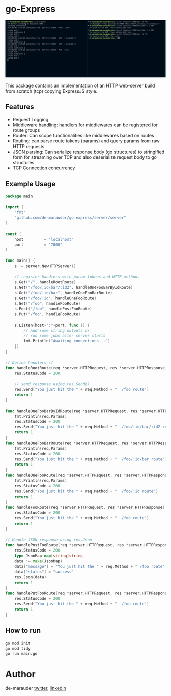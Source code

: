 # go-Express
<img src="../../assets/demo-pic.png" alt="demo-pic" />

This package contains an implementation of an HTTP web-server build from scratch (tcp) copying ExpressJS style.

## Features
- Request Logging
- Middleware handling: handlers for middlewares can be registered for route groups
- Router: Can scope functionalities like middlewares based on routes
- Routing: can parse route tokens (params) and query params from raw HTTP requests
- JSON parsing: Can serialize response body (go structures) to stringified form for streaming over TCP and also deserialize request body to go structures
- TCP Connection concurrency

## Example Usage
```go
package main

import (
	"fmt"
	"github.com/de-marauder/go-express/server/server"
)

const (
	host         = "localhost"
	port         = "7000"
)

func main() {
	s := server.NewHTTPServer()

	// register handlers with param tokens and HTTP methods
	s.Get("/", handleRootRoute)
	s.Get("/foo/:id/bar/:id2", handleOneFooBarByIdRoute)
	s.Get("/foo/:id/bar", handleOneFooBarRoute)
	s.Get("/foo/:id", handleOneFooRoute)
	s.Get("/foo", handleFooRoute)
	s.Post("/foo", handlePostFooRoute)
	s.Put("/foo", handleFooRoute)

	s.Listen(host+":"+port, func () {
		// Add some string outputs or
		// run some jobs after server starts
		fmt.Println("Awaiting connections...")
	})
}

// Define handlers //
func handleRootRoute(req *server.HTTPRequest, res *server.HTTPResponse) interface{} {
	res.StatusCode = 200

	// send response using res.Send()
	res.Send("You just hit the " + req.Method + "  /foo route")
	return 1
}

func handleOneFooBarByIdRoute(req *server.HTTPRequest, res *server.HTTPResponse) interface{} {
	fmt.Println(req.Params)
	res.StatusCode = 200
	res.Send("You just hit the " + req.Method + "  /foo/:id/bar/:id2 route")
	return 1
}
func handleOneFooBarRoute(req *server.HTTPRequest, res *server.HTTPResponse) interface{} {
	fmt.Println(req.Params)
	res.StatusCode = 200
	res.Send("You just hit the " + req.Method + "  /foo/:id/bar route")
	return 1
}
func handleOneFooRoute(req *server.HTTPRequest, res *server.HTTPResponse) interface{} {
	fmt.Println(req.Params)
	res.StatusCode = 200
	res.Send("You just hit the " + req.Method + "  /foo/:id route")
	return 1
}
func handleFooRoute(req *server.HTTPRequest, res *server.HTTPResponse) interface{} {
	res.StatusCode = 200
	res.Send("You just hit the " + req.Method + "  /foo route")
	return 1
}

// Handle JSON response using res.Json
func handlePostFooRoute(req *server.HTTPRequest, res *server.HTTPResponse) interface{} {
	res.StatusCode = 200
	type JsonMap map[string]string
	data := make(JsonMap)
	data["message"] = "You just hit the " + req.Method + " /foo route"
	data["status"] = "success"
	res.Json(data)
	return 1
}
func handlePutFooRoute(req *server.HTTPRequest, res *server.HTTPResponse) interface{} {
	res.StatusCode = 200
	res.Send("You just hit the " + req.Method + "  /foo route")
	return 1
}

```

## How to run

```bash
go mod init
go mod tidy
go run main.go
```

# Author
de-marauder [twitter](https://x.com/De_marauder), [linkedin](https://linkedin.com/in/obiajulu-ezike)
